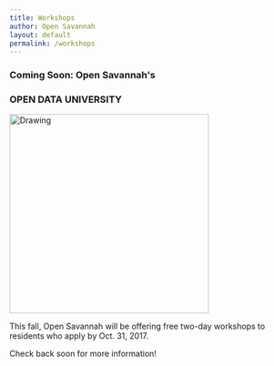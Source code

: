 ```yaml
---
title: Workshops
author: Open Savannah
layout: default
permalink: /workshops
---
```


### Coming Soon: Open  Savannah's
<h3><strong> OPEN DATA UNIVERSITY</strong></h3>


 <img src="http://cvlassets.s3.amazonaws.com/open-savannah-workshops.png" alt="Drawing" style="width: 350px;"/>


This fall, Open Savannah will be offering free two-day workshops to residents who apply by Oct. 31, 2017.

Check back soon for more information!

